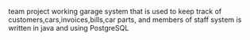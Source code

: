 team project
working garage system that is used to keep track of customers,cars,invoices,bills,car parts, and members of staff
system is written in java and using PostgreSQL
